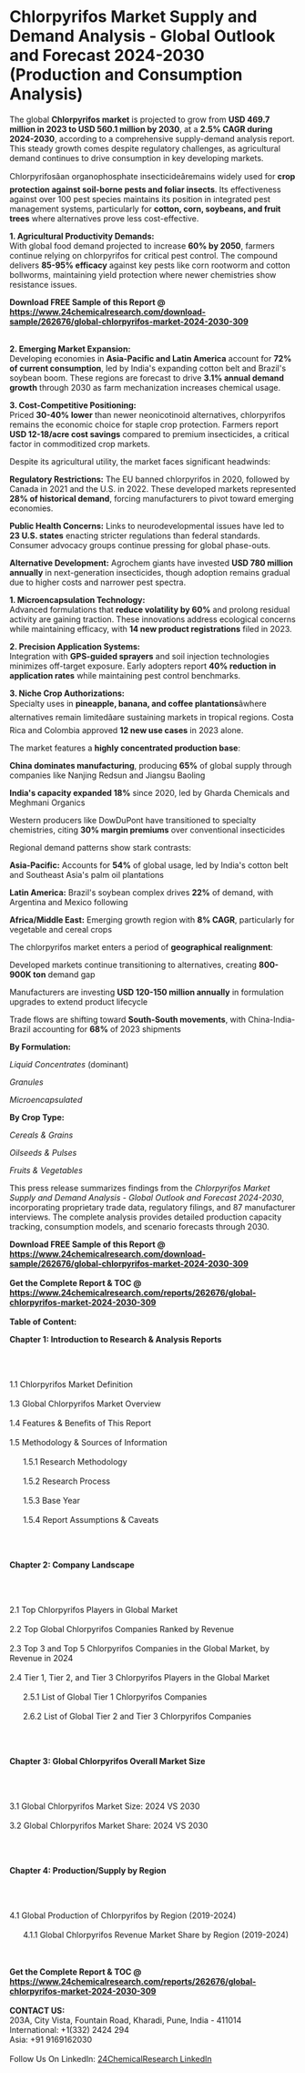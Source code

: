 <h1>Chlorpyrifos Market Supply and Demand Analysis - Global Outlook and Forecast 2024-2030 (Production and Consumption Analysis)</h1><p>The global <strong>Chlorpyrifos market</strong> is projected to grow from <strong>USD 469.7 million in 2023 to USD 560.1 million by 2030</strong>, at a <strong>2.5% CAGR during 2024-2030</strong>, according to a comprehensive supply-demand analysis report. This steady growth comes despite regulatory challenges, as agricultural demand continues to drive consumption in key developing markets.</p><p>Chlorpyrifosâan organophosphate insecticideâremains widely used for <strong>crop protection against soil-borne pests and foliar insects</strong>. Its effectiveness against over 100 pest species maintains its position in integrated pest management systems, particularly for <strong>cotton, corn, soybeans, and fruit trees</strong> where alternatives prove less cost-effective.</p><p><strong>1. Agricultural Productivity Demands:</strong><br>
With global food demand projected to increase <strong>60% by 2050</strong>, farmers continue relying on chlorpyrifos for critical pest control. The compound delivers <strong>85-95% efficacy</strong> against key pests like corn rootworm and cotton bollworms, maintaining yield protection where newer chemistries show resistance issues.</p><div><b>Download FREE Sample of this Report @ 
            <a href="https://www.24chemicalresearch.com/download-sample/262676/global-chlorpyrifos-market-2024-2030-309">
            https://www.24chemicalresearch.com/download-sample/262676/global-chlorpyrifos-market-2024-2030-309</a></b></div><br><p><strong>2. Emerging Market Expansion:</strong><br>
Developing economies in <strong>Asia-Pacific and Latin America</strong> account for <strong>72% of current consumption</strong>, led by India's expanding cotton belt and Brazil's soybean boom. These regions are forecast to drive <strong>3.1% annual demand growth</strong> through 2030 as farm mechanization increases chemical usage.</p><p><strong>3. Cost-Competitive Positioning:</strong><br>
Priced <strong>30-40% lower</strong> than newer neonicotinoid alternatives, chlorpyrifos remains the economic choice for staple crop protection. Farmers report <strong>USD 12-18/acre cost savings</strong> compared to premium insecticides, a critical factor in commoditized crop markets.</p><p>Despite its agricultural utility, the market faces significant headwinds:</p><p><strong>Regulatory Restrictions:</strong> The EU banned chlorpyrifos in 2020, followed by Canada in 2021 and the U.S. in 2022. These developed markets represented <strong>28% of historical demand</strong>, forcing manufacturers to pivot toward emerging economies.</p><p><strong>Public Health Concerns:</strong> Links to neurodevelopmental issues have led to <strong>23 U.S. states</strong> enacting stricter regulations than federal standards. Consumer advocacy groups continue pressing for global phase-outs.</p><p><strong>Alternative Development:</strong> Agrochem giants have invested <strong>USD 780 million annually</strong> in next-generation insecticides, though adoption remains gradual due to higher costs and narrower pest spectra.</p><p><strong>1. Microencapsulation Technology:</strong><br>
Advanced formulations that <strong>reduce volatility by 60%</strong> and prolong residual activity are gaining traction. These innovations address ecological concerns while maintaining efficacy, with <strong>14 new product registrations</strong> filed in 2023.</p><p><strong>2. Precision Application Systems:</strong><br>
Integration with <strong>GPS-guided sprayers</strong> and soil injection technologies minimizes off-target exposure. Early adopters report <strong>40% reduction in application rates</strong> while maintaining pest control benchmarks.</p><p><strong>3. Niche Crop Authorizations:</strong><br>
Specialty uses in <strong>pineapple, banana, and coffee plantations</strong>âwhere alternatives remain limitedâare sustaining markets in tropical regions. Costa Rica and Colombia approved <strong>12 new use cases</strong> in 2023 alone.</p><p>The market features a <strong>highly concentrated production base</strong>:</p><p><strong>China dominates manufacturing</strong>, producing <strong>65%</strong> of global supply through companies like Nanjing Redsun and Jiangsu Baoling</p><p><strong>India's capacity expanded 18%</strong> since 2020, led by Gharda Chemicals and Meghmani Organics</p><p>Western producers like DowDuPont have transitioned to specialty chemistries, citing <strong>30% margin premiums</strong> over conventional insecticides</p><p>Regional demand patterns show stark contrasts:</p><p><strong>Asia-Pacific:</strong> Accounts for <strong>54%</strong> of global usage, led by India's cotton belt and Southeast Asia's palm oil plantations</p><p><strong>Latin America:</strong> Brazil's soybean complex drives <strong>22%</strong> of demand, with Argentina and Mexico following</p><p><strong>Africa/Middle East:</strong> Emerging growth region with <strong>8% CAGR</strong>, particularly for vegetable and cereal crops</p><p>The chlorpyrifos market enters a period of <strong>geographical realignment</strong>:</p><p>Developed markets continue transitioning to alternatives, creating <strong>800-900K ton</strong> demand gap</p><p>Manufacturers are investing <strong>USD 120-150 million annually</strong> in formulation upgrades to extend product lifecycle</p><p>Trade flows are shifting toward <strong>South-South movements</strong>, with China-India-Brazil accounting for <strong>68%</strong> of 2023 shipments</p><p><strong>By Formulation:</strong></p><p><em>Liquid Concentrates</em> (dominant)</p><p><em>Granules</em></p><p><em>Microencapsulated</em></p><p><strong>By Crop Type:</strong></p><p><em>Cereals &amp; Grains</em></p><p><em>Oilseeds &amp; Pulses</em></p><p><em>Fruits &amp; Vegetables</em></p><p>This press release summarizes findings from the <em>Chlorpyrifos Market Supply and Demand Analysis - Global Outlook and Forecast 2024-2030</em>, incorporating proprietary trade data, regulatory filings, and 87 manufacturer interviews. The complete analysis provides detailed production capacity tracking, consumption models, and scenario forecasts through 2030.</p><div><b>Download FREE Sample of this Report @ 
            <a href="https://www.24chemicalresearch.com/download-sample/262676/global-chlorpyrifos-market-2024-2030-309">
            https://www.24chemicalresearch.com/download-sample/262676/global-chlorpyrifos-market-2024-2030-309</a></b></div><br><div><b>Get the Complete Report & TOC @ 
            <a href="https://www.24chemicalresearch.com/reports/262676/global-chlorpyrifos-market-2024-2030-309">
            https://www.24chemicalresearch.com/reports/262676/global-chlorpyrifos-market-2024-2030-309</a></b></div><br>
            <b>Table of Content:</b><p><p><strong>Chapter 1: Introduction to Research &amp; Analysis Reports</strong></p><br />
<br />
<p>1.1 Chlorpyrifos Market Definition<br /><br />
1.3 Global Chlorpyrifos Market Overview<br /><br />
1.4 Features &amp; Benefits of This Report<br /><br />
1.5 Methodology &amp; Sources of Information<br /><br />
&nbsp;&nbsp;&nbsp;&nbsp;&nbsp; 1.5.1 Research Methodology<br /><br />
&nbsp;&nbsp;&nbsp;&nbsp;&nbsp; 1.5.2 Research Process<br /><br />
&nbsp;&nbsp;&nbsp;&nbsp;&nbsp; 1.5.3 Base Year<br /><br />
&nbsp;&nbsp;&nbsp;&nbsp;&nbsp; 1.5.4 Report Assumptions &amp; Caveats</p><br />
<br />
<p><strong>Chapter 2: Company Landscape</strong></p><br />
<br />
<p>2.1 Top Chlorpyrifos Players in Global Market<br /><br />
2.2 Top Global Chlorpyrifos Companies Ranked by Revenue<br /><br />
2.3 Top 3 and Top 5 Chlorpyrifos Companies in the Global Market, by Revenue in 2024<br /><br />
2.4 Tier 1, Tier 2, and Tier 3 Chlorpyrifos Players in the Global Market<br /><br />
&nbsp;&nbsp;&nbsp;&nbsp;&nbsp; 2.5.1 List of Global Tier 1 Chlorpyrifos Companies<br /><br />
&nbsp;&nbsp;&nbsp;&nbsp;&nbsp; 2.6.2 List of Global Tier 2 and Tier 3 Chlorpyrifos Companies</p><br />
<br />
<p><strong>Chapter 3: Global Chlorpyrifos Overall Market Size</strong></p><br />
<br />
<p>3.1 Global Chlorpyrifos Market Size: 2024 VS 2030<br /><br />
3.2 Global Chlorpyrifos Market Share: 2024 VS 2030</p><br />
<br />
<p><strong>Chapter 4: Production/Supply by Region</strong></p><br />
<br />
<p>4.1 Global Production of Chlorpyrifos by Region (2019-2024)<br /><br />
&nbsp;&nbsp;&nbsp;&nbsp;&nbsp; 4.1.1 Global Chlorpyrifos Revenue Market Share by Region (2019-2024)<br /><br />
&nbsp;&nbsp;&nbsp;</p><div><b>Get the Complete Report & TOC @ 
            <a href="https://www.24chemicalresearch.com/reports/262676/global-chlorpyrifos-market-2024-2030-309">
            https://www.24chemicalresearch.com/reports/262676/global-chlorpyrifos-market-2024-2030-309</a></b></div><br><b>CONTACT US:</b><br>
            203A, City Vista, Fountain Road, Kharadi, Pune, India - 411014<br>
            International: +1(332) 2424 294<br>
            Asia: +91 9169162030 <br><br>
            Follow Us On LinkedIn: <a href="https://www.linkedin.com/company/24chemicalresearch/">24ChemicalResearch LinkedIn</a>